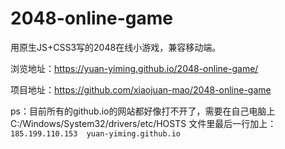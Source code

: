 # 2048-online-game

用原生JS+CSS3写的2048在线小游戏，兼容移动端。

浏览地址：https://yuan-yiming.github.io/2048-online-game/

项目地址：https://github.com/xiaojuan-mao/2048-online-game

ps：目前所有的github.io的网站都好像打不开了，需要在自己电脑上C:/Windows/System32/drivers/etc/HOSTS 文件里最后一行加上：  
```185.199.110.153  yuan-yiming.github.io```
